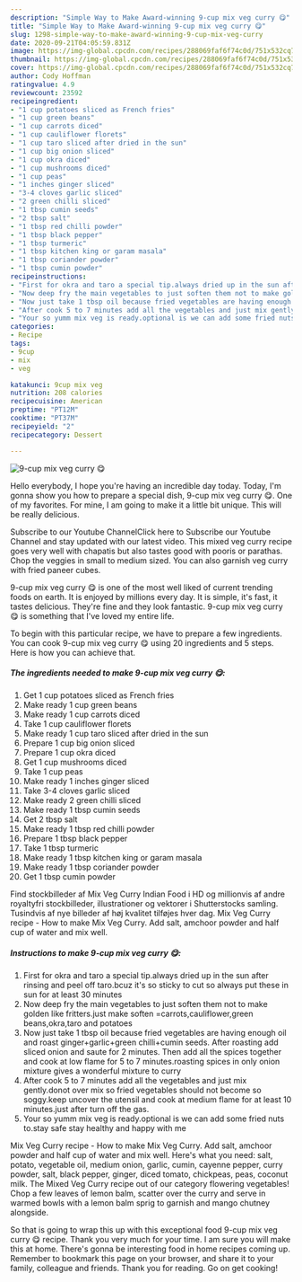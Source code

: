```yaml
---
description: "Simple Way to Make Award-winning 9-cup mix veg curry 😋"
title: "Simple Way to Make Award-winning 9-cup mix veg curry 😋"
slug: 1298-simple-way-to-make-award-winning-9-cup-mix-veg-curry
date: 2020-09-21T04:05:59.831Z
image: https://img-global.cpcdn.com/recipes/288069faf6f74c0d/751x532cq70/9-cup-mix-veg-curry-😋-recipe-main-photo.jpg
thumbnail: https://img-global.cpcdn.com/recipes/288069faf6f74c0d/751x532cq70/9-cup-mix-veg-curry-😋-recipe-main-photo.jpg
cover: https://img-global.cpcdn.com/recipes/288069faf6f74c0d/751x532cq70/9-cup-mix-veg-curry-😋-recipe-main-photo.jpg
author: Cody Hoffman
ratingvalue: 4.9
reviewcount: 23592
recipeingredient:
- "1 cup potatoes sliced as French fries"
- "1 cup green beans"
- "1 cup carrots diced"
- "1 cup cauliflower florets"
- "1 cup taro sliced after dried in the sun"
- "1 cup big onion sliced"
- "1 cup okra diced"
- "1 cup mushrooms diced"
- "1 cup peas"
- "1 inches ginger sliced"
- "3-4 cloves garlic sliced"
- "2 green chilli sliced"
- "1 tbsp cumin seeds"
- "2 tbsp salt"
- "1 tbsp red chilli powder"
- "1 tbsp black pepper"
- "1 tbsp turmeric"
- "1 tbsp kitchen king or garam masala"
- "1 tbsp coriander powder"
- "1 tbsp cumin powder"
recipeinstructions:
- "First for okra and taro a special tip.always dried up in the sun after rinsing and peel off taro.bcuz it&#39;s so sticky to cut so always put these in sun for at least 30 minutes"
- "Now deep fry the main vegetables to just soften them not to make golden like fritters.just make soften =carrots,cauliflower,green beans,okra,taro and potatoes"
- "Now just take 1 tbsp oil because fried vegetables are having enough oil and roast ginger+garlic+green chilli+cumin seeds. After roasting add sliced onion and saute for 2 minutes. Then add all the spices together and cook at low flame for 5 to 7 minutes.roasting spices in only onion mixture gives a wonderful mixture to curry"
- "After cook 5 to 7 minutes add all the vegetables and just mix gently.donot over mix so fried vegetables should not become so soggy.keep uncover the utensil and cook at medium flame for at least 10 minutes.just after turn off the gas."
- "Your so yumm mix veg is ready.optional is we can add some fried nuts to.stay safe stay healthy and happy with me"
categories:
- Recipe
tags:
- 9cup
- mix
- veg

katakunci: 9cup mix veg 
nutrition: 208 calories
recipecuisine: American
preptime: "PT12M"
cooktime: "PT37M"
recipeyield: "2"
recipecategory: Dessert

---
```



![9-cup mix veg curry 😋](https://img-global.cpcdn.com/recipes/288069faf6f74c0d/751x532cq70/9-cup-mix-veg-curry-😋-recipe-main-photo.jpg)

Hello everybody, I hope you're having an incredible day today. Today, I'm gonna show you how to prepare a special dish, 9-cup mix veg curry 😋. One of my favorites. For mine, I am going to make it a little bit unique. This will be really delicious.

Subscribe to our Youtube ChannelClick here to Subscribe our Youtube Channel and stay updated with our latest video. This mixed veg curry recipe goes very well with chapatis but also tastes good with pooris or parathas. Chop the veggies in small to medium sized. You can also garnish veg curry with fried paneer cubes.

9-cup mix veg curry 😋 is one of the most well liked of current trending foods on earth. It is enjoyed by millions every day. It is simple, it's fast, it tastes delicious. They're fine and they look fantastic. 9-cup mix veg curry 😋 is something that I've loved my entire life.


To begin with this particular recipe, we have to prepare a few ingredients. You can cook 9-cup mix veg curry 😋 using 20 ingredients and 5 steps. Here is how you can achieve that.

<!--inarticleads1-->

##### The ingredients needed to make 9-cup mix veg curry 😋:

1. Get 1 cup potatoes sliced as French fries
1. Make ready 1 cup green beans
1. Make ready 1 cup carrots diced
1. Take 1 cup cauliflower florets
1. Make ready 1 cup taro sliced after dried in the sun
1. Prepare 1 cup big onion sliced
1. Prepare 1 cup okra diced
1. Get 1 cup mushrooms diced
1. Take 1 cup peas
1. Make ready 1 inches ginger sliced
1. Take 3-4 cloves garlic sliced
1. Make ready 2 green chilli sliced
1. Make ready 1 tbsp cumin seeds
1. Get 2 tbsp salt
1. Make ready 1 tbsp red chilli powder
1. Prepare 1 tbsp black pepper
1. Take 1 tbsp turmeric
1. Make ready 1 tbsp kitchen king or garam masala
1. Make ready 1 tbsp coriander powder
1. Get 1 tbsp cumin powder


Find stockbilleder af Mix Veg Curry Indian Food i HD og millionvis af andre royaltyfri stockbilleder, illustrationer og vektorer i Shutterstocks samling. Tusindvis af nye billeder af høj kvalitet tilføjes hver dag. Mix Veg Curry recipe - How to make Mix Veg Curry. Add salt, amchoor powder and half cup of water and mix well. 

<!--inarticleads2-->

##### Instructions to make 9-cup mix veg curry 😋:

1. First for okra and taro a special tip.always dried up in the sun after rinsing and peel off taro.bcuz it&#39;s so sticky to cut so always put these in sun for at least 30 minutes
1. Now deep fry the main vegetables to just soften them not to make golden like fritters.just make soften =carrots,cauliflower,green beans,okra,taro and potatoes
1. Now just take 1 tbsp oil because fried vegetables are having enough oil and roast ginger+garlic+green chilli+cumin seeds. After roasting add sliced onion and saute for 2 minutes. Then add all the spices together and cook at low flame for 5 to 7 minutes.roasting spices in only onion mixture gives a wonderful mixture to curry
1. After cook 5 to 7 minutes add all the vegetables and just mix gently.donot over mix so fried vegetables should not become so soggy.keep uncover the utensil and cook at medium flame for at least 10 minutes.just after turn off the gas.
1. Your so yumm mix veg is ready.optional is we can add some fried nuts to.stay safe stay healthy and happy with me


Mix Veg Curry recipe - How to make Mix Veg Curry. Add salt, amchoor powder and half cup of water and mix well. Here&#39;s what you need: salt, potato, vegetable oil, medium onion, garlic, cumin, cayenne pepper, curry powder, salt, black pepper, ginger, diced tomato, chickpeas, peas, coconut milk. The Mixed Veg Curry recipe out of our category flowering vegetables! Chop a few leaves of lemon balm, scatter over the curry and serve in warmed bowls with a lemon balm sprig to garnish and mango chutney alongside. 

So that is going to wrap this up with this exceptional food 9-cup mix veg curry 😋 recipe. Thank you very much for your time. I am sure you will make this at home. There's gonna be interesting food in home recipes coming up. Remember to bookmark this page on your browser, and share it to your family, colleague and friends. Thank you for reading. Go on get cooking!
